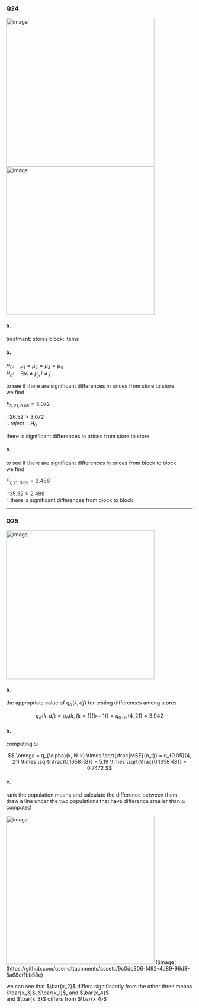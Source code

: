 ### Q24
<img width="400" alt="image" src=https://github.com/user-attachments/assets/5b409230-d154-4de5-84f9-02209f25b42e/>
<img width="400" alt="image" src=https://github.com/user-attachments/assets/59b815e1-0f2c-421c-a42c-591c754fc7ca/>


#### a.

treatment: stores
block: items

#### b.

$H_0: \quad \mu_1 = \mu_2 = \mu_3 = \mu_4$  
$H_a: \quad \exists \mu_i \neq \mu_j, i \neq j$  

to see if there are significant differences in prices from store to store  
we find

$F_{3,21,0.05} = 3.072$  

$\because 26.52 > 3.072$  
$\therefore reject \quad H_0$  

there is significant differences in prices from store to store

#### c.

to see if there are significant differences in prices from block to block  
we find  

$F_{7,21,0.05} = 2.488$  

$\because 35.32 > 2.488$  
$\therefore \text{there is significant differences from block to block  }$  

---

### Q25

<img width="400" alt="image" src=https://github.com/user-attachments/assets/bcd8b0eb-afb8-4e5f-901c-b8bf722864fd/>

#### a. 

the appropriate value of $q_{\alpha}(k, df)$ for testing differences among stores

$$
q_{\alpha}(k, df) = q_{\alpha}(k, (k=1)(b-1)) = q_{0.05}(4, 21) = 3.942
$$

#### b.

computing $\omega$  

$$
\omega = q_{\alpha}(k, N-k) \times \sqrt{\frac{MSE}{n_t}}
= q_{0.05}(4, 21) \times \sqrt{\frac{0.1658}{8}}
= 5.19 \times \sqrt{\frac{0.1658}{8}}
= 0.7472
$$

#### c.

rank the population means and calculate the difference between them  
draw a line under the two populations that have difference smaller than $\omega$ computed   

<img width="400" alt="image" src=https://github.com/user-attachments/assets/d937f039-344d-410c-a39a-ab035069bd5d/>
![image](https://github.com/user-attachments/assets/9c0dc306-f492-4b89-96d8-5a68cf1bb58e)


we can see that $\bar{x_2}$ differs significantly from the other three means $\bar{x_3}$, $\bar{x_1}$, and $\bar{x_4}$  
and $\bar{x_3}$ differs from $\bar{x_4}$  

